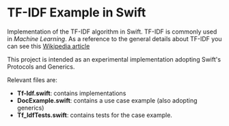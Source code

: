 # TF-IDF Example in Swift

Implementation of the TF-IDF algorithm in Swift. TF-IDF is commonly used in _Machine Learning_. 
As a reference to the general details about TF-IDF you can see this [Wikipedia article](https://en.wikipedia.org/wiki/Tf–idf)

This project is intended as an experimental implementation adopting Swift's Protocols and Generics.

Relevant files are:

- __Tf-Idf.swift__: contains implementations
- __DocExample.swift__: contains a use case example (also adopting generics)
- __Tf_IdfTests.swift__: contains tests for the case example.
